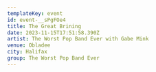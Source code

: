 ```yaml
---
templateKey: event
id: event-__sPgFOe4
title: The Great Brining
date: 2023-11-15T17:51:58.390Z
artist: The Worst Pop Band Ever with Gabe Mink
venue: Obladee
city: Halifax
group: The Worst Pop Band Ever
---
```

